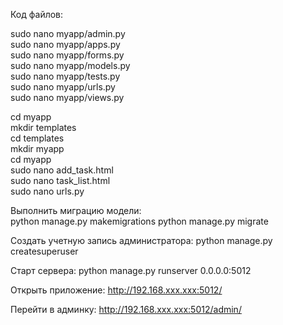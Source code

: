 Код файлов:

sudo nano myapp/admin.py  
sudo nano myapp/apps.py  
sudo nano myapp/forms.py  
sudo nano myapp/models.py  
sudo nano myapp/tests.py  
sudo nano myapp/urls.py  
sudo nano myapp/views.py  

cd myapp  
mkdir templates  
cd templates  
mkdir myapp  
cd myapp  
sudo nano add_task.html  
sudo nano task_list.html  
sudo nano urls.py  

Выполнить миграцию модели:  
python manage.py makemigrations
python manage.py migrate

Создать учетную запись администратора:
python manage.py createsuperuser

Старт сервера:
python manage.py runserver 0.0.0.0:5012

Открыть приложение:
http://192.168.ххх.ххх:5012/

Перейти в админку:
http://192.168.ххх.ххх:5012/admin/


